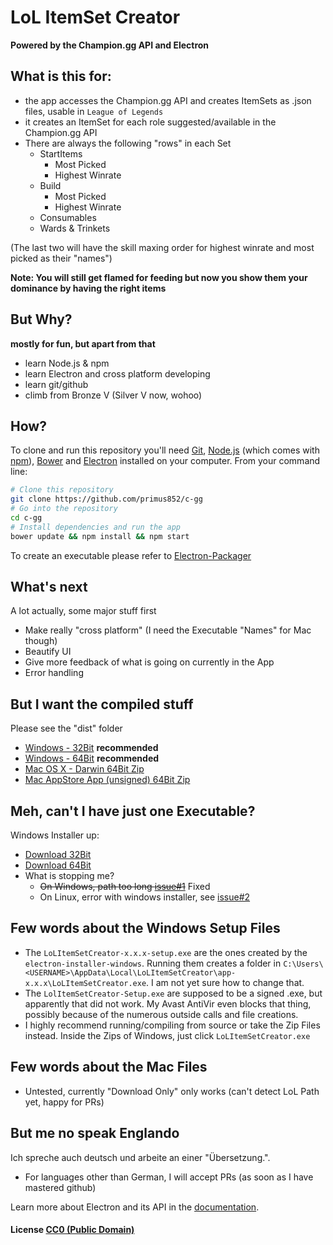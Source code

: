 # LoL ItemSet Creator

**Powered by the Champion.gg API and Electron**

## What is this for:

- the app accesses the Champion.gg API and creates ItemSets as .json files, usable in `League of Legends`
- it creates an ItemSet for each role suggested/available in the Champion.gg API
- There are always the following "rows" in each Set
    - StartItems
        - Most Picked
        - Highest Winrate
    - Build
        - Most Picked
        - Highest Winrate
    - Consumables
    - Wards & Trinkets

(The last two will have the skill maxing order for highest winrate and most picked as their "names")

**Note: You will still get flamed for feeding but now you show them your dominance by having the right items**

## But Why?

**mostly for fun, but apart from that**
- learn Node.js & npm
- learn Electron and cross platform developing
- learn git/github
- climb from Bronze V (Silver V now, wohoo)

## How?

To clone and run this repository you'll need [Git](https://git-scm.com), [Node.js](https://nodejs.org/en/download/) (which comes with [npm](http://npmjs.com)), [Bower](http://bower.io/) and [Electron](http://electron.atom.io/docs/latest) installed on your computer. From your command line:

```bash
# Clone this repository
git clone https://github.com/primus852/c-gg
# Go into the repository
cd c-gg
# Install dependencies and run the app
bower update && npm install && npm start
```

To create an executable please refer to [Electron-Packager](https://github.com/electron-userland/electron-packager)
 
## What's next
A lot actually, some major stuff first
- Make really "cross platform" (I need the Executable "Names" for Mac though)
- Beautify UI
- Give more feedback of what is going on currently in the App
- Error handling

## But I want the compiled stuff
Please see the "dist" folder
- [Windows - 32Bit](https://github.com/primus852/c-gg/blob/master/dist/packages/windows_ia32.7z) **recommended**
- [Windows - 64Bit](https://github.com/primus852/c-gg/blob/master/dist/packages/windows_x64.7z) **recommended**
- [Mac OS X - Darwin 64Bit Zip](https://github.com/primus852/c-gg/blob/master/dist/packages/darwin_x64.7z)
- [Mac AppStore App (unsigned) 64Bit Zip](https://github.com/primus852/c-gg/blob/master/dist/packages/mas_x64.7z)

## Meh, can't I have just one Executable?
Windows Installer up:
- [Download 32Bit](https://github.com/primus852/c-gg/raw/master/dist/installers/win/32bit/LoLItemSetCreator-0.1.1-setup.exe)
- [Download 64Bit](https://github.com/primus852/c-gg/raw/master/dist/installers/win/64bit/LoLItemSetCreator-0.1.1-setup.exe) 
- What is stopping me?
    - ~~On Windows, path too long [issue#1](https://github.com/primus852/c-gg/issues/1)~~ Fixed
    - On Linux, error with windows installer, see [issue#2](https://github.com/primus852/c-gg/issues/2)

## Few words about the Windows Setup Files
- The `LoLItemSetCreator-x.x.x-setup.exe` are the ones created by the `electron-installer-windows`. Running them creates a folder in `C:\Users\<USERNAME>\AppData\Local\LoLItemSetCreator\app-x.x.x\LoLItemSetCreator.exe`. I am not yet sure how to change that.
- The `LolItemSetCreator-Setup.exe` are supposed to be a signed .exe, but apparently that did not work. My Avast AntiVir even blocks that thing, possibly because of the numerous outside calls and file creations.
- I highly recommend running/compiling from source or take the Zip Files instead. Inside the Zips of Windows, just click `LoLItemSetCreator.exe`

## Few words about the Mac Files
- Untested, currently "Download Only" only works (can't detect LoL Path yet, happy for PRs)

## But me no speak Englando
Ich spreche auch deutsch und arbeite an einer "Übersetzung.".
- For languages other than German, I will accept PRs (as soon as I have mastered github)

Learn more about Electron and its API in the [documentation](http://electron.atom.io/docs/latest).

#### License [CC0 (Public Domain)](LICENSE.md)
